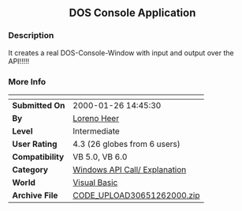 ﻿<div align="center">

## DOS Console Application


</div>

### Description

It creates a real DOS-Console-Window with input and output over the API!!!!!
 
### More Info
 


<span>             |<span>
---                |---
**Submitted On**   |2000-01-26 14:45:30
**By**             |[Loreno Heer](https://github.com/Planet-Source-Code/PSCIndex/blob/master/ByAuthor/loreno-heer.md)
**Level**          |Intermediate
**User Rating**    |4.3 (26 globes from 6 users)
**Compatibility**  |VB 5\.0, VB 6\.0
**Category**       |[Windows API Call/ Explanation](https://github.com/Planet-Source-Code/PSCIndex/blob/master/ByCategory/windows-api-call-explanation__1-39.md)
**World**          |[Visual Basic](https://github.com/Planet-Source-Code/PSCIndex/blob/master/ByWorld/visual-basic.md)
**Archive File**   |[CODE\_UPLOAD30651262000\.zip](https://github.com/Planet-Source-Code/loreno-heer-dos-console-application__1-5689/archive/master.zip)








